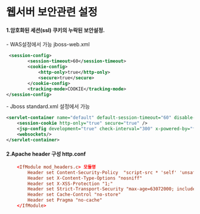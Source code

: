 # 웹서버 보안관련 설정

#### 1.암호화된 세션(ssl) 쿠키의 누락된 보안설정.

\- WAS설정에서 가능 jboss-web.xml

```xml
 <session-config>
        <session-timeout>60</session-timeout>
        <cookie-config>
            <http-only>true</http-only>
            <secure>true</secure>
        </cookie-config>
        <tracking-mode>COOKIE</tracking-mode>
</session-config>
```

\- Jboss standard.xml 설정에서 가능

```xml
<servlet-container name="default" default-session-timeout="60" disable-file-watch-service="true">
    <session-cookie http-only="true" secure="true" />
    <jsp-config development="true" check-interval="300" x-powered-by="false" />
    <websockets/>
</servlet-container>
```



#### 2.Apache header 구성 http.conf

```conf
    <IfModule mod_headers.c> 모듈명
        Header set Content-Security-Policy  "script-src * 'self' 'unsafe-inline' "
        Header set X-Content-Type-Options "nosniff"
        Header set X-XSS-Protection "1;"
        Header set Strict-Transport-Security "max-age=63072000; includeSubDomains; preload;"
        Header set Cache-Control "no-store"
        Header set Pragma "no-cache"
    </IfModule>
```

